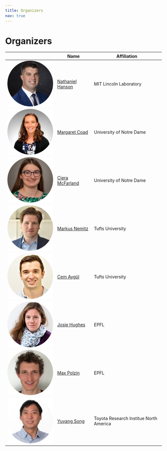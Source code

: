 ```yaml
---
title: Organizers
nav: true
---
```


# Organizers

|| Name                | Affiliation                                   | 
|---------------------|---------------------|-----------------------------------------------|
| ![Nathaniel](./images/nathaniel_round.jpg) | [Nathaniel Hanson](https://www.ll.mit.edu/biographies/nathaniel-hanson)    | MIT Lincoln Laboratory                       |
| ![Margaret](./images/margaret_round.jpg) | [Margaret Coad](https://engineering.nd.edu/faculty/margaret-coad/)       | University of Notre Dame                      |
| ![Ciera](./images/ciera_round.jpg) | [Ciera McFarland](https://www.linkedin.com/in/cieramcfarland/)     | University of Notre Dame                      |
| ![Markus](./images/markus_round.jpg) | [Markus Nemitz](https://engineering.tufts.edu/me/people/faculty/markus-nemitz)       | Tufts University                              |
| ![Cem](./images/cem_round.jpg) | [Cem Aygül](https://www.linkedin.com/in/cemaygul)           | Tufts University                              |
| ![Josie](./images/josie_round.jpg) | [Josie Hughes](https://people.epfl.ch/josie.hughes)        | EPFL                                          |
| ![Max](./images/max_round.jpg) | [Max Polzin](https://people.epfl.ch/max.polzin)          | EPFL                                          |
| ![Yuyang](./images/yuyang_round.jpg) | [Yuyang Song](https://scholar.google.com/citations?hl=en&user=bQ93Y4MAAAAJ)          | Toyota Research Institue North America                                          |
